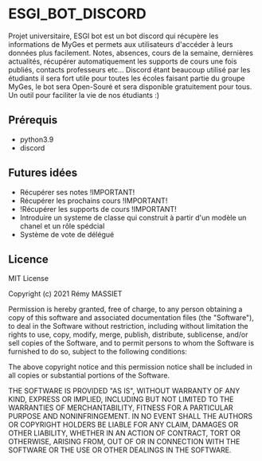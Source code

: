 # ESGI_BOT_DISCORD
Projet universitaire, ESGI bot est un bot discord qui récupère les informations de MyGes et permets aux utilisateurs d'accéder à leurs données plus facilement. Notes, absences, cours de la semaine, dernières actualités, récupérer automatiquement les supports de cours une fois publiés, contacts professeurs etc... Discord étant beaucoup utilisé par les étudiants il sera fort utile pour toutes les écoles faisant partie du groupe MyGes, le bot sera Open-Souré et sera disponible gratuitement pour tous. Un outil pour faciliter la vie de nos étudiants :)

## Prérequis
- python3.9
- discord

## Futures idées
- Récupérer ses notes !IMPORTANT!
- Récupérer les prochains cours !IMPORTANT!
- !Récupérer les supports de cours !IMPORTANT!
- Introduire un systeme de classe qui construit à partir d'un modèle un chanel et un rôle spédcial
- Système de vote de délégué
## Licence
MIT License

Copyright (c) 2021 Rémy MASSIET

Permission is hereby granted, free of charge, to any person obtaining a copy
of this software and associated documentation files (the "Software"), to deal
in the Software without restriction, including without limitation the rights
to use, copy, modify, merge, publish, distribute, sublicense, and/or sell
copies of the Software, and to permit persons to whom the Software is
furnished to do so, subject to the following conditions:

The above copyright notice and this permission notice shall be included in all
copies or substantial portions of the Software.

THE SOFTWARE IS PROVIDED "AS IS", WITHOUT WARRANTY OF ANY KIND, EXPRESS OR
IMPLIED, INCLUDING BUT NOT LIMITED TO THE WARRANTIES OF MERCHANTABILITY,
FITNESS FOR A PARTICULAR PURPOSE AND NONINFRINGEMENT. IN NO EVENT SHALL THE
AUTHORS OR COPYRIGHT HOLDERS BE LIABLE FOR ANY CLAIM, DAMAGES OR OTHER
LIABILITY, WHETHER IN AN ACTION OF CONTRACT, TORT OR OTHERWISE, ARISING FROM,
OUT OF OR IN CONNECTION WITH THE SOFTWARE OR THE USE OR OTHER DEALINGS IN THE
SOFTWARE. 